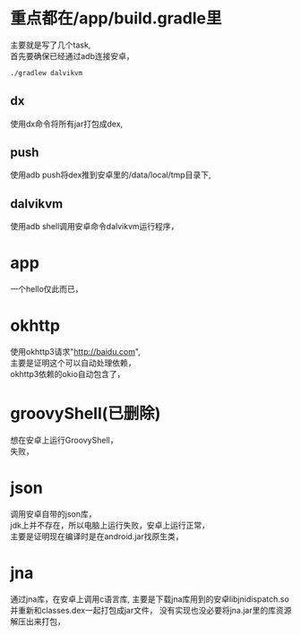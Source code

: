 # 重点都在/app/build.gradle里
主要就是写了几个task,  
首先要确保已经通过adb连接安卓，  
```sh
./gradlew dalvikvm
```

## dx
使用dx命令将所有jar打包成dex,  

## push
使用adb push将dex推到安卓里的/data/local/tmp目录下,  

## dalvikvm
使用adb shell调用安卓命令dalvikvm运行程序，  

# app
一个hello仅此而已，  

# okhttp
使用okhttp3请求"http://baidu.com",  
主要是证明这个可以自动处理依赖，  
okhttp3依赖的okio自动包含了，  

# groovyShell(已删除)
想在安卓上运行GroovyShell，  
失败，  

# json
调用安卓自带的json库，  
jdk上并不存在，所以电脑上运行失败，安卓上运行正常，  
主要是证明现在编译时是在android.jar找原生类，  

# jna
通过jna库，在安卓上调用c语言库,
主要是下载jna库用到的安卓libjnidispatch.so并重新和classes.dex一起打包成jar文件，
没有实现也没必要将jna.jar里的库资源解压出来打包，
